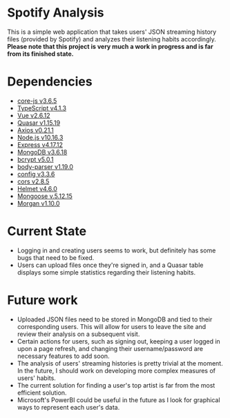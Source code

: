 # Spotify Analysis
This is a simple web application that takes users' JSON streaming history files (provided by Spotify) and analyzes their listening habits accordingly.
**Please note that this project is very much a work in progress and is far from its finished state.**

# Dependencies
- [core-js v3.6.5](https://www.npmjs.com/package/core-js)
- [TypeScript v4.1.3](https://www.typescriptlang.org/)
- [Vue v2.6.12](https://vuejs.org/v2/guide/installation.html)
- [Quasar v1.15.19](https://quasar.dev/)
- [Axios v0.21.1](https://www.npmjs.com/package/axios)
- [Node.js v10.16.3](https://nodejs.org/en/)
- [Express v4.17.12](https://www.npmjs.com/package/express)
- [MongoDB v3.6.18](https://www.npmjs.com/package/mongodb)
- [bcrypt v5.0.1](https://www.npmjs.com/package/bcrypt)
- [body-parser v1.19.0](https://www.npmjs.com/package/body-parser)
- [config v3.3.6](https://www.npmjs.com/package/config)
- [cors v2.8.5](https://www.npmjs.com/package/cors)
- [Helmet v4.6.0](https://www.npmjs.com/package/helmet)
- [Mongoose v.5.12.15](https://www.npmjs.com/package/mongoose)
- [Morgan v1.10.0](https://www.npmjs.com/package/morgan)

# Current State
- Logging in and creating users seems to work, but definitely has some bugs that need to be fixed.
- Users can upload files once they're signed in, and a Quasar table displays some simple statistics regarding their listening habits.

# Future work
- Uploaded JSON files need to be stored in MongoDB and tied to their corresponding users. This will allow for users to leave the site and review their analysis on a subsequent visit.
- Certain actions for users, such as signing out, keeping a user logged in upon a page refresh, and changing their username/password are necessary features to add soon.
- The analysis of users' streaming histories is pretty trivial at the moment. In the future, I should work on developing more complex measures of users' habits.
- The current solution for finding a user's top artist is far from the most efficient solution.
- Microsoft's PowerBI could be useful in the future as I look for graphical ways to represent each user's data.


